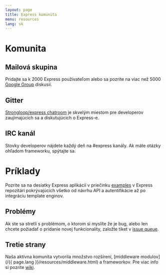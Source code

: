 ```yaml
---
layout: page
title: Express komunita
menu: resources
lang: sk
---
```

<!---
 Copyright (c) 2016 StrongLoop, IBM, and Express Contributors
 License: MIT
-->

# Komunita

## Mailová skupina

Pridajte sa k 2000 Express používateľom alebo sa pozrite na viac než 5000
[Google Group](https://groups.google.com/group/express-js) diskusií.

## Gitter

[Strongloop/express chatroom](https://gitter.im/expressjs/express) je skvelým miestom pre developerov zaujímajúcich sa a diskutujúcich o Express-e.

## IRC kanál

Stovky developerov nájdete každý deň na #express kanály.
Ak máte otázky ohľadom frameworku, spýtajte sa.

# Príklady

Pozrite sa na desiatky Express aplikácií v priečinku [examples](https://github.com/expressjs/express/tree/master/examples)
v Express repozitári pokrývajúcich všetko od návrhu API a autentifikácie až po integráciu template enginov.

## Problémy

Ak ste sa stretli s problémom, o ktorom si myslíte že je bug, alebo len chcete požiadať o pridanie novej funkcionality, založte tiket v [issue queue](https://github.com/expressjs/express/issues).

## Tretie strany

Naša aktívna komunita vytvorila množstvo rozšírení, [middleware modulov](/{{ page.lang }}/resources/middleware.html) a frameworkov. Pre viac info si pozrite [wiki](https://github.com/expressjs/express/wiki).

